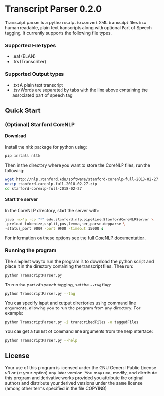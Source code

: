 # Transcript Parser 0.2.0

Transcript parser is a python script to convert XML transcript files into human
readable, plain text transcripts along with optional Part of Speech tagging. It
currently supports the following file types.

### Supported File types
* .eaf (ELAN)
* .trs (Transcriber)

### Supported Output types
* .txt A plain text transcript
* .tsv Words are separated by tabs with the line above containing the associated
part of speech tag

## Quick Start
### (Optional) Stanford CoreNLP
#### Download
Install the nltk package for python using:
```bash
pip install nltk
```

Then in the directory where you want to store the CoreNLP files, run the following:
```bash
wget http://nlp.stanford.edu/software/stanford-corenlp-full-2018-02-27.zip
unzip stanford-corenlp-full-2018-02-27.zip
cd stanford-corenlp-full-2018-02-27
```

#### Start the server
In the CoreNLP directory, start the server with:
```bash
java -mx4g -cp "*" edu.stanford.nlp.pipeline.StanfordCoreNLPServer \
-preload tokenize,ssplit,pos,lemma,ner,parse,depparse \
-status_port 9000 -port 9000 -timeout 15000 &
```

For information on these options see the [full CoreNLP documentation](https://stanfordnlp.github.io/CoreNLP/cmdline.html).

### Running the program
The simplest way to run the program is to download the python script and place
it in the directory containing the transcript files. Then run:
```bash
python TranscriptParser.py
```

To run the part of speech tagging, set the ```--tag``` flag:
```bash
python TranscriptParser.py --tag
```

You can specify input and output directories using command line arguments, allowing
you to run the program from any directory. For example:
```bash
python TranscriptParser.py -i transcribedFiles -o taggedFiles
```

You can get a full list of command line arguments from the help interface:
```bash
python TranscriptParser.py --help
```

## License
Your use of this program is licensed under the GNU General Public License v3 or
(at your option) any later version. You may use, modify, and distribute this
program and derivative works provided you attribute the original authors and
distribute your derived versions under the same license (among other terms
specified in the file COPYING)
